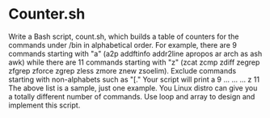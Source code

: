 # Counter.sh

Write a Bash script, count.sh, which builds a table of counters for the commands under /bin in alphabetical order. For example, there are 9 commands starting with "a" (a2p addftinfo addr2line apropos ar arch as ash awk) while there are 11 commands starting with "z" (zcat zcmp zdiff zegrep zfgrep zforce zgrep zless zmore znew zsoelim). Exclude commands starting with non-alphabets such as "[." Your script will print
a 9
...
...
...
z 11
The above list is a sample, just one example. You Linux distro can give you a totally different number of commands.
Use loop and array to design and implement this script.

